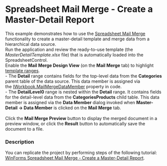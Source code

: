 # Spreadsheet Mail Merge - Create a Master-Detail Report


This example demonstrates how to use the <a href="http://help.devexpress.com/#WindowsForms/CustomDocument16257">Spreadsheet Mail Merge</a> functionality to create a master-detail template and merge data from a hierarchical data source.<br />Run the application and review the ready-to-use template (the <em>MasterDetailTemplate.xlsx</em> file) that is automatically loaded into the SpreadsheetControl.<br />Enable the <strong>Mail Merge Design View</strong> (on the <strong>Mail Merge</strong> tab) to highlight <a href="http://help.devexpress.com/#WindowsForms/CustomDocument17018">template ranges</a>.<br />- The <strong>Detail</strong> range contains fields for the top-level data from the <strong>Categories</strong> parent table of the data source. This data member is assigned via the <a href="http://help.devexpress.com/#CoreLibraries/DevExpressSpreadsheetIWorkbook_MailMergeDataMembertopic">IWorkbook.MailMergeDataMember</a> property in code.<br />- The <strong>DetailLevel0</strong> range is nested within the <strong>Detail</strong> range. It contains fields for the detail-level data from the <strong>CategoriesProducts</strong> child table. This data member is assigned via the <strong>Data Member</strong> dialog invoked when <strong>Master-Detail -> Data Member</strong> is clicked on the <strong>Mail Merge</strong> tab. <br /><br />Click the <strong>Mail Merge Preview</strong> button to display the merged document in a preview window, or click the <strong>Result</strong> button to automatically save the document to a file.


<h3>Description</h3>

You can replicate the project by performing steps of&nbsp;the following tutorial: <a href="http://help.devexpress.com/#WindowsForms/CustomDocument16965">WinForms Spreadsheet Mail Merge - Create a Master-Detail Report</a>.

<br/>


